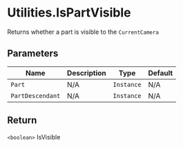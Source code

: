 # Utilities.IsPartVisible
Returns whether a part is visible to the `CurrentCamera`

## Parameters
| Name             | Description | Type       | Default |
| ---------------- | ----------- | ---------- | ------- |
| `Part`           | N/A         | `Instance` | N/A     |
| `PartDescendant` | N/A         | `Instance` | N/A     |

## Return
`<boolean>` IsVisible